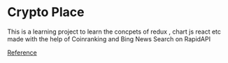# Crypto Place
This is a learning project to learn the concpets of redux , chart js react etc made with the help of Coinranking and Bing News Search on RapidAPI


[Reference](https://github.com/Dhruv-Mahajan1](https://www.youtube.com/watch?v=GDa8kZLNhJ4&t=18195s))

